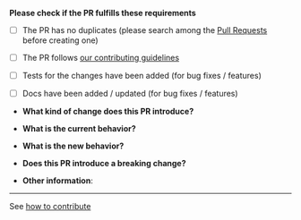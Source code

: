 **Please check if the PR fulfills these requirements**
- [ ] The PR has no duplicates (please search among the [Pull Requests](https://github.com/arduino/arduino-cli/pulls) before creating one)
- [ ] The PR follows [our contributing guidelines](https://arduino.github.io/arduino-cli/CONTRIBUTING/#pull-requests)
- [ ] Tests for the changes have been added (for bug fixes / features)
- [ ] Docs have been added / updated (for bug fixes / features)


* **What kind of change does this PR introduce?**
<!-- Bug fix, feature, docs update, ... -->


* **What is the current behavior?**
<!-- You can also link to an open issue here -->


* **What is the new behavior?**
<!-- if this is a feature change -->



* **Does this PR introduce a breaking change?**
<!-- What changes might users need to make in their workflow or application due to this PR? -->



* **Other information**:
<!-- Any additional information that could help the review process -->


---
See [how to contribute](https://arduino.github.io/arduino-cli/CONTRIBUTING/)
